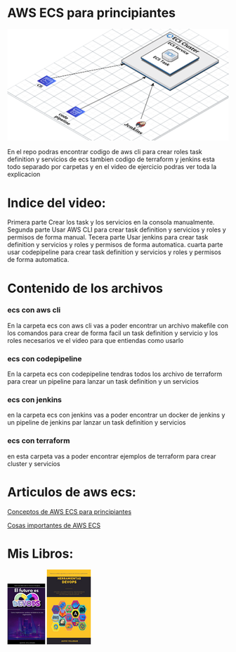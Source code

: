 # AWS ECS para principiantes 

[![video aws ecs](https://github.com/culturadevops/ecs_para_principiantes/blob/master/infra.png)](https://youtu.be/p_ViMvxz0Ws)

En el repo podras encontrar codigo de aws cli para crear roles task definition y servicios de ecs
tambien codigo de terraform y jenkins esta todo separado por carpetas y en el video de ejercicio podras ver toda la explicacion 

# Indice del video:
Primera parte
    Crear los task y los servicios en la consola manualmente.
Segunda parte
    Usar AWS CLI  para crear task definition y servicios y roles y permisos de forma manual. 
Tecera parte 
    Usar jenkins para crear task definition y servicios y roles y permisos de forma automatica. 
cuarta parte 
    usar codepipeline para crear task definition y servicios y roles y permisos de forma automatica. 

# Contenido de los archivos
### ecs con aws cli
En la carpeta ecs con aws cli vas a poder encontrar un archivo makefile con los comandos para crear de forma facil un task definition y servicio y los roles necesarios ve el video para que entiendas como usarlo

### ecs con codepipeline
En la carpeta ecs con codepipeline tendras todos los archivo de terraform para crear un pipeline para lanzar un task definition y un servicios

### ecs con jenkins
en la carpeta ecs con jenkins vas a poder encontrar un docker de jenkins y un pipeline de jenkins par lanzar un task definition y servicios

### ecs con terraform
en esta carpeta vas a poder encontrar ejemplos de terraform para crear cluster y servicios



# Articulos de aws ecs:
[Conceptos de AWS ECS para principiantes](https://culturadevops.blogspot.com/2022/09/tutorial-2023-aws-ecs-para.html)

[Cosas importantes de AWS ECS](https://culturadevops.blogspot.com/2022/10/cosas-importantes-que-debes-saber-antes.html)



# Mis Libros:

[![libros futuro es devops ](https://github.com/culturadevops/ecs_para_principiantes/blob/master/recursos/futuroesdevopsjaivicvillegas.png)](https://amzn.to/3S8AGG9) [![libros herramientas devops](https://github.com/culturadevops/ecs_para_principiantes/blob/master/recursos/herramientasdevops.png)](https://amzn.to/3ga1c4E)